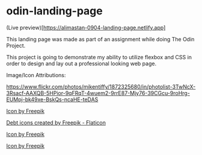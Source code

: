 # odin-landing-page

(Live preview)[https://alimastan-0904-landing-page.netlify.app]

This landing page was made as part of an assignment while doing The Odin Project.

This project is going to demonstrate my ability to utilize flexbox and CSS in order to design and lay out a professional looking web page.

Image/Icon Attributions:

https://www.flickr.com/photos/mikentiffy/1872325680/in/photolist-3TwNcX-3Rsacf-AAXQB-5HPior-9qFRqT-4wuem2-9rrE87-Mjy76-39CGcu-9roHrg-EUMpj-bk49xe-BskQs-ncaHE-teDAS

<a href="https://www.freepik.com/icon/handshake_1006555#fromView=search&term=&page=1&position=4&track=sph">Icon by Freepik</a>

<a href="https://www.flaticon.com/free-icons/debt" title="debt icons">Debt icons created by Freepik - Flaticon</a>

<a href="https://www.freepik.com/icon/profits_3467330#fromView=search&term=investment&page=1&position=0&track=ais">Icon by Freepik</a>

<a href="https://www.freepik.com/icon/badge_3975704#fromView=search&term=red+coin&page=1&position=0&track=ais">Icon by Freepik</a>
